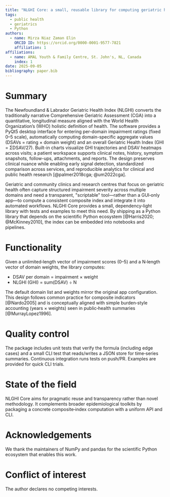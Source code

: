 ```yaml
---
title: "NLGHI Core: a small, reusable library for computing geriatric health index"
tags:
  - public health
  - geriatrics
  - Python
authors:
  - name: Mirza Niaz Zaman Elin
    ORCID ID: https://orcid.org/0000-0001-9577-7821
    affiliation: 1
affiliations:
  - name: AMAL Youth & Family Centre, St. John's, NL, Canada
    index: 1
date: 2025-09-05
bibliography: paper.bib
---
```


# Summary

The Newfoundland & Labrador Geriatric Health Index (NLGHI) converts the traditionally narrative Comprehensive Geriatric Assessment (CGA) into a quantitative, longitudinal measure aligned with the World Health Organization’s (WHO) holistic definition of health. The software provides a PyQt5 desktop interface for entering per-domain impairment ratings (fixed 0–5 scale), automatically computing domain-specific aggregate values (DSAVs = rating × domain weight) and an overall Geriatric Health Index (GHI = ΣDSAV/27). Built-in charts visualize GHI trajectories and DSAV heatmaps across visits; a patient workspace supports clinical notes, history, symptom snapshots, follow-ups, attachments, and reports. The design preserves clinical nuance while enabling early signal detection, standardized comparison across services, and reproducible analytics for clinical and public health research [@palmer2018cga; @um2022cga].


Geriatric and community clinics and research centres that focus on geriatric health often capture structured impairment severity across multiple domains and need a transparent, "scriptable" tool—rather than a GUI‑only app—to compute a consistent composite index and integrate it into automated workflows. NLGHI Core provides a small, dependency‑light library with tests and examples to meet this need. By shipping as a Python library that depends on the scientific Python ecosystem [@Harris2020; @McKinney2010], the index can be embedded into notebooks and pipelines.

# Functionality

Given a unlimited‑length vector of impairment scores (0–5) and a N‑length vector of domain weights, the library computes:

- DSAV per domain = impairment × weight
- NLGHI (GHI) = sum(DSAV) ÷ N

The default domain list and weights mirror the original app configuration. This design follows common practice for composite indicators [@Nardo2005] and is conceptually aligned with simple burden‑style accounting (years × weights) seen in public‑health summaries [@MurrayLopez1996].

# Quality control

The package includes unit tests that verify the formula (including edge cases) and a small CLI test that reads/writes a JSON store for time‑series summaries. Continuous integration runs tests on push/PR. Examples are provided for quick CLI trials.

# State of the field

NLGHI Core aims for pragmatic reuse and transparency rather than novel methodology. It complements broader epidemiological toolkits by packaging a concrete composite‑index computation with a uniform API and CLI.

# Acknowledgements

We thank the maintainers of NumPy and pandas for the scientific Python ecosystem that enables this work.

# Conflict of interest

The author declares no competing interests.
